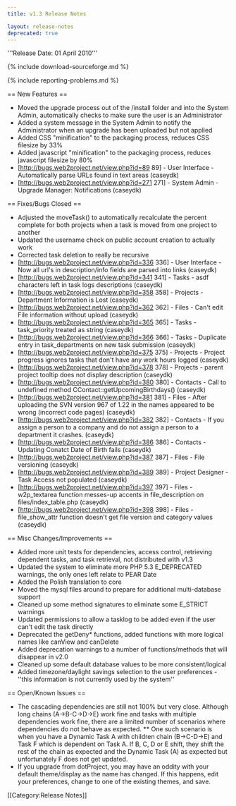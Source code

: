 ```yaml
---
title: v1.3 Release Notes

layout: release-notes
deprecated: true
---
```


'''Release Date: 01 April 2010'''

{% include download-sourceforge.md %}

{% include reporting-problems.md %}

== New Features ==

*  Moved the upgrade process out of the /install folder and into the System Admin, automatically checks to make sure the user is an Administrator
*  Added a system message in the System Admin to notify the Administrator when an upgrade has been uploaded but not applied
*  Added CSS "minification" to the packaging process, reduces CSS filesize by 33%
*  Added javascript "minification" to the packaging process, reduces javascript filesize by 80%
*  [http://bugs.web2project.net/view.php?id=89 89] - User Interface - Automatically parse URLs found in text areas (caseydk)
*  [http://bugs.web2project.net/view.php?id=271 271] - System Admin - Upgrade Manager: Notifications (caseydk)

== Fixes/Bugs Closed ==

*  Adjusted the moveTask() to automatically recalculate the percent complete for both projects when a task is moved from one project to another
*  Updated the username check on public account creation to actually work
*  Corrected task deletion to really be recursive
*  [http://bugs.web2project.net/view.php?id=336 336] - User Interface - Now all url's in description/info fields are parsed into links (caseydk)
*  [http://bugs.web2project.net/view.php?id=341 341] - Tasks - asdf characters left in task logs descriptions (caseydk)
*  [http://bugs.web2project.net/view.php?id=358 358] - Projects - Department Information is Lost (caseydk)
*  [http://bugs.web2project.net/view.php?id=362 362] - Files - Can't edit File information without upload (caseydk)
*  [http://bugs.web2project.net/view.php?id=365 365] - Tasks - task_priority treated as string (caseydk)
*  [http://bugs.web2project.net/view.php?id=366 366] - Tasks - Duplicate entry in task_departments on new task submission (caseydk)
*  [http://bugs.web2project.net/view.php?id=375 375] - Projects - Project progress ignores tasks that don't have any work hours logged (caseydk)
*  [http://bugs.web2project.net/view.php?id=378 378] - Projects - parent project tooltip does not display description (caseydk)
*  [http://bugs.web2project.net/view.php?id=380 380] - Contacts - Call to undefined method CContact::getUpcomingBirthdays() (caseydk)
*  [http://bugs.web2project.net/view.php?id=381 381] - Files - After uploading the SVN version 967 of 1.22 in the names appeared to be wrong (incorrect code pages) (caseydk)
*  [http://bugs.web2project.net/view.php?id=382 382] - Contacts - If you assign a person to a company and do not assign a person to a department it crashes. (caseydk)
*  [http://bugs.web2project.net/view.php?id=386 386] - Contacts - Updating Conatct Date of Birth fails (caseydk)
*  [http://bugs.web2project.net/view.php?id=387 387] - Files - File versioning (caseydk)
*  [http://bugs.web2project.net/view.php?id=389 389] - Project Designer - Task Access not populated (caseydk)
*  [http://bugs.web2project.net/view.php?id=397 397] - Files - w2p_textarea function messes-up accents in file_description on files/index_table.php (caseydk)
*  [http://bugs.web2project.net/view.php?id=398 398] - Files - file_show_attr function doesn't get file version and category values (caseydk)

== Misc Changes/Improvements ==

*  Added more unit tests for dependencies, access control, retrieving dependent tasks, and task retrieval, not distributed with v1.3
*  Updated the system to eliminate more PHP 5.3 E_DEPRECATED warnings, the only ones left relate to PEAR Date
*  Added the Polish translation to core
*  Moved the mysql files around to prepare for additional multi-database support
*  Cleaned up some method signatures to eliminate some E_STRICT warnings
*  Updated permissions to allow a tasklog to be added even if the user can't edit the task directly
*  Deprecated the getDeny* functions, added functions with more logical names like canView and canDelete
*  Added deprecation warnings to a number of functions/methods that will disappear in v2.0
*  Cleaned up some default database values to be more consistent/logical
*  Added timezone/daylight savings selection to the user preferences - ''this information is not currently used by the system''


== Open/Known Issues ==

*  The cascading dependencies are still not 100% but very close.  Although long chains (A->B-C->D->E) work fine and tasks with multiple dependencies work fine, there are a limited number of scenarios where dependencies do not behave as expected.
**  One such scenario is when you have a Dynamic Task A with children chain (B->C-D->E) and Task F which is dependent on Task A.  If B, C, D or E shift, they shift the rest of the chain as expected and the Dynamic Task (A) as expected but unfortunately F does not get updated.
*  If you upgrade from dotProject, you may have an oddity with your default theme/display as the name has changed.  If this happens, edit your preferences, change to one of the existing themes, and save.

[[Category:Release Notes]]
